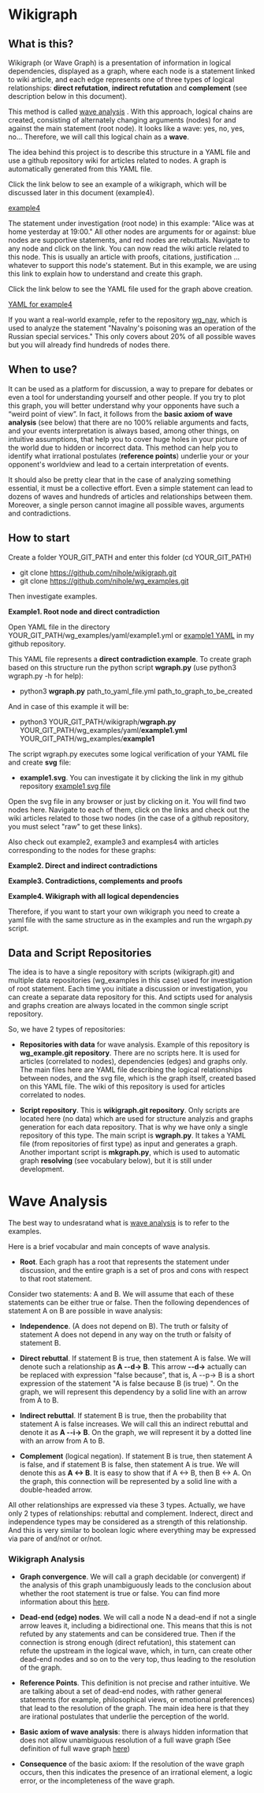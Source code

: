 # Wikigraph

## What is this?

Wikigraph (or Wave Graph) is a presentation of information in logical dependencies, displayed as a graph, where each node is a statement linked to wiki article, and each edge represents one of three types of logical relationships: **direct refutation**, **indirect refutation** and **complement** (see description below in this document). 

This method is called  [wave analysis](https://habr.com/ru/post/506670/) . With this approach, logical chains are created, consisting of alternately changing arguments (nodes) for and against the main statement (root node). It looks like a wave: yes, no, yes, no... Therefore, we will call this logical chain as a **wave**.

The idea behind this project is to describe this structure in a YAML file and use a github repository wiki for articles related to nodes. A graph is automatically generated from this YAML file.

Click the link below to see an example of a wikigraph, which will be discussed later in this document (example4).

[example4](https://raw.githubusercontent.com/nihole/wg_examples/main/example4.svg?token=ACHUZVRISMV3N5EMGYNTMCDAZEIPS)

The statement under investigation (root node) in this example: "Alice was at home yesterday at 19:00." All other nodes are arguments for or against: blue nodes are supportive statements, and red nodes are rebuttals. Navigate to any node and click on the link. You can now read the wiki article related to this node. This is usually an article with proofs, citations, justification ... whatever to support this node's statement. But in this example, we are using this link to explain how to understand and create this graph.

Click the link below to see the YAML file used for the graph above creation.

[YAML for example4](https://github.com/nihole/wg_examples/blob/main/yaml/example4.yml)

If you want a real-world example, refer to the repository [wg_nav](https://github.com/nihole/wg_nav), which is used to analyze the statement "Navalny's poisoning was an operation of the Russian special services." This only covers about 20% of all possible waves but you will already find hundreds of nodes there. 


## When to use?

  It can be used as a platform for discussion, a way to prepare for debates or even a tool for understanding yourself and other people. If you try to plot this graph, you will better understand why your opponents have such a “weird point of view”. In fact, it follows from the **basic axiom of wave analysis** (see below) that there are no 100% reliable arguments and facts, and your events interpretation is always based, among other things, on intuitive assumptions, that help you to cover huge holes in your picture of the world due to hidden or incorrect data. This method can help you to identify what irrational postulates (**reference points**) underlie your or your opponent's worldview and lead to a certain interpretation of events.
  
It should also be pretty clear that in the case of analyzing something essential, it must be a collective effort. Even a simple statement can lead to dozens of waves and hundreds of articles and relationships between them. Moreover, a single person cannot imagine all possible waves, arguments and contradictions.

## How to start

Create a folder YOUR_GIT_PATH and enter this folder (cd YOUR_GIT_PATH)

- git clone https://github.com/nihole/wikigraph.git
- git clone https://github.com/nihole/wg_examples.git

Then investigate examples.

**Example1. Root node and direct contradiction**

Open YAML file in the directory YOUR_GIT_PATH/wg_examples/yaml/example1.yml or [example1 YAML](https://github.com/nihole/wg_examples/blob/main/yaml/example1.yml) in my github repository.

This YAML file represents a **direct contradiction example**. To create graph based on this structure run the python script **wgraph.py** (use python3 wgraph.py -h for help):

- python3 **wgraph.py** path_to_yaml_file.yml path_to_graph_to_be_created
 
 And in case of this example it will be:
 
- python3 YOUR_GIT_PATH/wikigraph/**wgraph.py** YOUR_GIT_PATH/wg_examples/yaml/**example1.yml** YOUR_GIT_PATH/wg_examples/**example1**

 The script wgraph.py executes some logical verification of your YAML file and create **svg** file:

 - **example1.svg**. You can investigate it by clicking the link in my github repository [example1 svg file](https://github.com/nihole/wg_examples/blob/main/example1.svg)

Open the svg file in any browser or just by clicking on it. You will find two nodes here. Navigate to each of them, click on the links and check out the wiki articles related to those two nodes (in the case of a github repository, you must select "raw" to get these links).

Also check out example2, example3 and examples4 with articles corresponding to the nodes for these graphs:

**Example2. Direct and indirect contradictions**

**Example3. Contradictions, complements and proofs**

**Example4. Wikigraph with all logical dependencies**

Therefore, if you want to start your own wikigraph you need to create a yaml file with the same structure as in the examples and run the wrgaph.py script.

## Data and Script Repositories

The idea is to have a single repository with scripts (wikigraph.git) and multiple data repositories (wg_examples in this case) used for investigation of root statement. Each time you initiate a discussion or investigation, you can create a separate data repository for this. And sctipts used for analysis and graphs creation are always located in the common single script repository.

So, we have 2 types of repositories:

- **Repositories with data** for wave analysis. Example of this repository is **wg_example.git repository**. There are no scripts here. It is used for articles (correlated to nodes), dependencies (edges) and graphs only. The main files here are YAML file describing the logical relationships between nodes, and the svg file, which is the graph itself, created based on this YAML file. The wiki of this repository is used for articles correlated to nodes.

- **Script repository**. This is **wikigraph.git repository**. Only scripts are located here (no data) which are used for structure analyzis and graphs generation for each data repository. That is why we have only a single repository of this type. The main script is **wgraph.py**. It takes a YAML file (from repositories of first type) as input and generates a graph. Another important script is **mkgraph.py**, which is used to automatic  graph **resolving**  (see vocabulary below), but it is still under development.

# Wave Analysis

The best way to undesratand what is [wave analysis](https://habr.com/ru/post/506670/) is to refer to the examples. 

Here is a brief vocabular and main concepts of wave analysis.

- **Root**. Each graph has a root that represents the statement under discussion, and the entire graph is a set of pros and cons with respect to that root statement.

Consider two statements: A and B. We will assume that each of these statements can be either true or false. Then the following dependences of statement A on B are possible in wave analysis:

- **Independence**. (A does not depend on B). The truth or falsity of statement A does not depend in any way on the truth or falsity of statement B.

- **Direct rebuttal**. If statement B is true, then statement A is false. We will denote such a relationship as **A --d-> B**. This arrow **--d->** actually can be replaced with expression "false because", that is, A --p-> B is a short expression of the statement "A is false because B (is true) ". 
  On the graph, we will represent this dependency by a solid line with an arrow from A to B.

- **Indirect rebuttal**. If statement B is true, then the probability that statement A is false increases. We will call this an indirect rebuttal and denote it as **A --i-> B**. On the graph, we will represent it by a dotted line with an arrow from A to B.

- **Complement** (logical negation). If statement B is true, then statement A is false, and if statement B is false, then statement A is true. We will denote this as **A <-> B**. It is easy to show that if A <-> B, then B <-> A. On the graph, this connection will be represented by a solid line with a double-headed arrow.

All other relationships are expressed via these 3 types. Actually, we have only 2 types of relationships: rebuttal and complement. Inderect, direct and independence types may be considered as a strength of this relationship. And this is very similar to boolean logic where everything may be expressed via pare of and/not or or/not.

### Wikigraph Analysis

- **Graph convergence**. We will call a graph decidable (or convergent) if the analysis of this graph unambiguously leads to the conclusion about whether the root statement is true or false.  You can find more information about this [here](https://habr.com/ru/post/506670/).

- **Dead-end (edge) nodes**. We will call a node N a dead-end if not a single arrow leaves it, including a bidirectional one. This means that this is not refuted by any statements and can be considered true. Then if the connection is strong enough (direct refutation), this statement can refute the upstream  in the logical wave, which, in turn, can create other dead-end nodes and so on to the very top, thus leading to the resolution of the graph.

- **Reference Points**. This definition is not precise and rather intuitive. We are talking about a set of dead-end nodes, with rather general statements (for example, philosophical views, or emotional preferences) that lead to the resolution of the graph. The main idea here is that they are irational postulates that underlie the perception of the world.

- **Basic axiom of wave analysis**: there is always hidden information that does not allow unambiguous resolution of a full wave graph
(See definition of full wave graph [here](https://habr.com/ru/post/506670/))

- **Consequence** of the basic axiom: If the resolution of the wave graph occurs, then this indicates the presence of an irrational element, a logic error, or the incompleteness of the wave graph.
